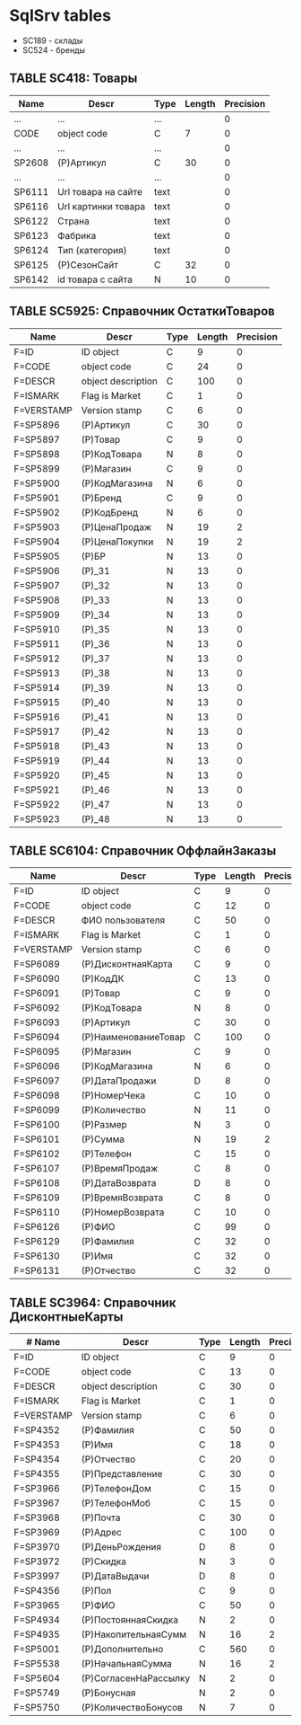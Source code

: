 # SqlSrv tables
- SC189 - склады
- SC524 - бренды

## TABLE SC418: Товары
| Name        | Descr               | Type | Length  | Precision |
| ----------- |-------------------- | ---- | ------- | --------- |
| ...         | ...                 | ...  |         | 0         |
| CODE        | object code         | C    | 7       | 0         |
| ...         | ...                 | ...  |         | 0         |
| SP2608      | (P)Артикул          | C    | 30      | 0         |
| ...         | ...                 | ...  |         | 0         |
| SP6111      | Url товара на сайте | text |         | 0         |
| SP6116      | Url картинки товара | text |         | 0         |
| SP6122      | Страна              | text |         | 0         |
| SP6123      | Фабрика             | text |         | 0         |
| SP6124      | Тип (категория)     | text |         | 0         |
| SP6125      | (P)СезонСайт        | C    | 32      | 0         |
| SP6142      | id товара с сайта   | N    | 10      | 0         |

## TABLE SC5925: Справочник ОстаткиТоваров
| Name        | Descr               | Type | Length  | Precision |
| ----------- |-------------------- | ---- | ------- | --------- |
| F=ID        | ID object           | C    | 9       | 0         |
| F=CODE      | object code         | C    | 24      | 0         |
| F=DESCR     | object description  | C    | 100     | 0         |
| F=ISMARK    | Flag is Market      | C    | 1       | 0         |
| F=VERSTAMP  | Version stamp       | C    | 6       | 0         |
| F=SP5896    | (P)Артикул          | C    | 30      | 0         |
| F=SP5897    | (P)Товар            | C    | 9       | 0         |
| F=SP5898    | (P)КодТовара        | N    | 8       | 0         |
| F=SP5899    | (P)Магазин          | C    | 9       | 0         |
| F=SP5900    | (P)КодМагазина      | N    | 6       | 0         |
| F=SP5901    | (P)Бренд            | C    | 9       | 0         |
| F=SP5902    | (P)КодБренд         | N    | 6       | 0         |
| F=SP5903    | (P)ЦенаПродаж       | N    | 19      | 2         |
| F=SP5904    | (P)ЦенаПокупки      | N    | 19      | 2         |
| F=SP5905    | (P)БР               | N    | 13      | 0         |
| F=SP5906    | (P)_31              | N    | 13      | 0         |
| F=SP5907    | (P)_32              | N    | 13      | 0         |
| F=SP5908    | (P)_33              | N    | 13      | 0         |
| F=SP5909    | (P)_34              | N    | 13      | 0         |
| F=SP5910    | (P)_35              | N    | 13      | 0         |
| F=SP5911    | (P)_36              | N    | 13      | 0         |
| F=SP5912    | (P)_37              | N    | 13      | 0         |
| F=SP5913    | (P)_38              | N    | 13      | 0         |
| F=SP5914    | (P)_39              | N    | 13      | 0         |
| F=SP5915    | (P)_40              | N    | 13      | 0         |
| F=SP5916    | (P)_41              | N    | 13      | 0         |
| F=SP5917    | (P)_42              | N    | 13      | 0         |
| F=SP5918    | (P)_43              | N    | 13      | 0         |
| F=SP5919    | (P)_44              | N    | 13      | 0         |
| F=SP5920    | (P)_45              | N    | 13      | 0         |
| F=SP5921    | (P)_46              | N    | 13      | 0         |
| F=SP5922    | (P)_47              | N    | 13      | 0         |
| F=SP5923    | (P)_48              | N    | 13      | 0         |

## TABLE SC6104: Справочник ОффлайнЗаказы
| Name        | Descr                | Type | Length | Precision |
| ----------- |--------------------- | ---- | ------ | --------- |
| F=ID        | ID object            | C    | 9      | 0         |
| F=CODE      | object code          | C    | 12     | 0         |
| F=DESCR     | ФИО пользователя     | C    | 50     | 0         |
| F=ISMARK    | Flag is Market       | C    | 1      | 0         |
| F=VERSTAMP  | Version stamp        | C    | 6      | 0         |
| F=SP6089    | (P)ДисконтнаяКарта   | C    | 9      | 0         |
| F=SP6090    | (P)КодДК             | C    | 13     | 0         |
| F=SP6091    | (P)Товар             | C    | 9      | 0         |
| F=SP6092    | (P)КодТовара         | N    | 8      | 0         |
| F=SP6093    | (P)Артикул           | C    | 30     | 0         |
| F=SP6094    | (P)НаименованиеТовар | C    | 100    | 0         |
| F=SP6095    | (P)Магазин           | C    | 9      | 0         |
| F=SP6096    | (P)КодМагазина       | N    | 6      | 0         |
| F=SP6097    | (P)ДатаПродажи       | D    | 8      | 0         |
| F=SP6098    | (P)НомерЧека         | C    | 10     | 0         |
| F=SP6099    | (P)Количество        | N    | 11     | 0         |
| F=SP6100    | (P)Размер            | N    | 3      | 0         |
| F=SP6101    | (P)Сумма             | N    | 19     | 2         |
| F=SP6102    | (P)Телефон           | C    | 15     | 0         |
| F=SP6107    | (P)ВремяПродаж       | C    | 8      | 0         |
| F=SP6108    | (P)ДатаВозврата      | D    | 8      | 0         |
| F=SP6109    | (P)ВремяВозврата     | C    | 8      | 0         |
| F=SP6110    | (P)НомерВозврата     | C    | 10     | 0         |
| F=SP6126    | (P)ФИО               | C    | 99     | 0         |
| F=SP6129    | (P)Фамилия           | C    | 32     | 0         |
| F=SP6130    | (P)Имя               | C    | 32     | 0         |
| F=SP6131    | (P)Отчество          | C    | 32     | 0         |


## TABLE SC3964: Справочник ДисконтныеКарты
| # Name      | Descr                | Type | Length | Precision |
| ----------- | -------------------- | ---- | ------ | --------- |
| F=ID        | ID object            | C    | 9      | 0         |
| F=CODE      | object code          | C    | 13     | 0         |
| F=DESCR     | object description   | C    | 30     | 0         |
| F=ISMARK    | Flag is Market       | C    | 1      | 0         |
| F=VERSTAMP  | Version stamp        | C    | 6      | 0         |
| F=SP4352    | (P)Фамилия           | C    | 50     | 0         |
| F=SP4353    | (P)Имя               | C    | 18     | 0         |
| F=SP4354    | (P)Отчество          | C    | 20     | 0         |
| F=SP4355    | (P)Представление     | C    | 30     | 0         |
| F=SP3966    | (P)ТелефонДом        | C    | 15     | 0         |
| F=SP3967    | (P)ТелефонМоб        | C    | 15     | 0         |
| F=SP3968    | (P)Почта             | C    | 30     | 0         |
| F=SP3969    | (P)Адрес             | C    | 100    | 0         |
| F=SP3970    | (P)ДеньРождения      | D    | 8      | 0         |
| F=SP3972    | (P)Скидка            | N    | 3      | 0         |
| F=SP3997    | (P)ДатаВыдачи        | D    | 8      | 0         |
| F=SP4356    | (P)Пол               | C    | 9      | 0         |
| F=SP3965    | (P)ФИО               | C    | 50     | 0         |
| F=SP4934    | (P)ПостояннаяСкидка  | N    | 2      | 0         |
| F=SP4935    | (P)НакопительнаяСумм | N    | 16     | 2         |
| F=SP5001    | (P)Дополнительно     | C    | 560    | 0         |
| F=SP5538    | (P)НачальнаяСумма    | N    | 16     | 2         |
| F=SP5604    | (P)СогласенНаРассылку| N    | 2      | 0         |
| F=SP5749    | (P)Бонусная          | N    | 2      | 0         |
| F=SP5750    | (P)КоличествоБонусов | N    | 7      | 0         |

